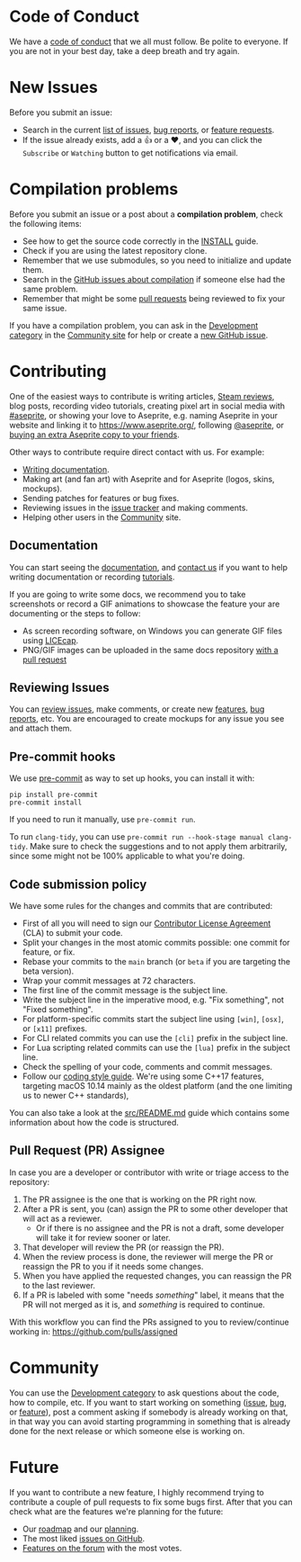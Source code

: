 # Code of Conduct

We have a [code of conduct](CODE_OF_CONDUCT.md) that we all must
follow. Be polite to everyone. If you are not in your best day, take a
deep breath and try again.

# New Issues

Before you submit an issue:

* Search in the current
  [list of issues](https://github.com/aseprite/aseprite/issues),
  [bug reports](https://community.aseprite.org/c/bugs), or
  [feature requests](https://community.aseprite.org/c/features).
* If the issue already exists, add a :+1: or a :heart:, and you can
  click the `Subscribe` or `Watching` button to get notifications
  via email.

# Compilation problems

Before you submit an issue or a post about a **compilation problem**,
check the following items:

* See how to get the source code correctly in the [INSTALL](INSTALL.md) guide.
* Check if you are using the latest repository clone.
* Remember that we use submodules, so you need to initialize and update them.
* Search in the [GitHub issues about compilation](https://github.com/aseprite/aseprite/issues?q=is%3Aissue+label%3Acompilation)
  if someone else had the same problem.
* Remember that might be some [pull requests](https://github.com/aseprite/aseprite/pulls)
  being reviewed to fix your same issue.

If you have a compilation problem, you can ask in the
[Development category](https://community.aseprite.org/c/development)
in the [Community site](https://community.aseprite.org/) for help
or create a [new GitHub issue](https://github.com/aseprite/aseprite/issues/new).

# Contributing

One of the easiest ways to contribute is writing articles, [Steam
reviews](https://steamcommunity.com/app/431730/reviews/), blog posts,
recording video tutorials, creating pixel art in social media with
[#aseprite](https://twitter.com/search?q=%23aseprite), or showing your
love to Aseprite, e.g. naming Aseprite in your website and linking it
to https://www.aseprite.org/, following [@aseprite](https://twitter.com/aseprite),
or [buying an extra Aseprite copy to your friends](https://www.aseprite.org/download/).

Other ways to contribute require direct contact with us. For example:

* [Writing documentation](https://github.com/aseprite/docs).
* Making art (and fan art) with Aseprite and for Aseprite (logos, skins, mockups).
* Sending patches for features or bug fixes.
* Reviewing issues in the [issue tracker](https://github.com/aseprite/aseprite/issues)
  and making comments.
* Helping other users in the [Community](https://community.aseprite.org/) site.

## Documentation

You can start seeing the
[documentation](https://www.aseprite.org/docs/), and
[contact us](mailto:support@aseprite.org) if you want to help
writing documentation or recording [tutorials](https://www.aseprite.org/docs/tutorial/).

If you are going to write some docs, we recommend you to take
screenshots or record a GIF animations to showcase the feature your
are documenting or the steps to follow:

* As screen recording software, on Windows you can generate GIF files
  using [LICEcap](http://www.cockos.com/licecap/).
* PNG/GIF images can be uploaded in the same docs repository
  [with a pull request](https://github.com/aseprite/docs/pulls)

## Reviewing Issues

You can [review issues](https://github.com/aseprite/aseprite/issues),
make comments, or create
new [features](https://community.aseprite.org/c/features),
[bug reports](https://community.aseprite.org/c/bugs), etc. You are
encouraged to create mockups for any issue you see and attach them.

## Pre-commit hooks

We use [pre-commit](https://pre-commit.com/) as way to set up hooks, you can install it with:

```
pip install pre-commit
pre-commit install
```

If you need to run it manually, use `pre-commit run`.

To run `clang-tidy`, you can use `pre-commit run --hook-stage manual clang-tidy`.
Make sure to check the suggestions and to not apply them arbitrarily, since some might not be 100% applicable to what you're doing.

## Code submission policy

We have some rules for the changes and commits that are contributed:

* First of all you will need to sign our
  [Contributor License Agreement](https://github.com/igarastudio/cla) (CLA)
  to submit your code.
* Split your changes in the most atomic commits possible: one commit
  for feature, or fix.
* Rebase your commits to the `main` branch (or `beta` if you are
  targeting the beta version).
* Wrap your commit messages at 72 characters.
* The first line of the commit message is the subject line.
* Write the subject line in the imperative mood, e.g. "Fix something",
  not "Fixed something".
* For platform-specific commits start the subject line using
  `[win]`, `[osx]`, or `[x11]` prefixes.
* For CLI related commits you can use the `[cli]` prefix in the
  subject line.
* For Lua scripting related commits can use the `[lua]` prefix in
  the subject line.
* Check the spelling of your code, comments and commit messages.
* Follow our [coding style guide](docs/CODING_STYLE.md). We're using
  some C++17 features, targeting macOS 10.14 mainly as the oldest
  platform (and the one limiting us to newer C++ standards),

You can also take a look at the [src/README.md](https://github.com/aseprite/aseprite/tree/main/src/#aseprite-source-code)
guide which contains some information about how the code is structured.

## Pull Request (PR) Assignee

In case you are a developer or contributor with write or triage access
to the repository:

1. The PR assignee is the one that is working on the PR right now.
2. After a PR is sent, you (can) assign the PR to some other developer
   that will act as a reviewer.
   * Or if there is no assignee and the PR is not a draft, some
     developer will take it for review sooner or later.
3. That developer will review the PR (or reassign the PR).
4. When the review process is done, the reviewer will merge the PR or
   reassign the PR to you if it needs some changes.
5. When you have applied the requested changes, you can reassign the
   PR to the last reviewer.
6. If a PR is labeled with some "needs *something*" label, it means
   that the PR will not merged as it is, and *something* is required
   to continue.

With this workflow you can find the PRs assigned to you to
review/continue working in: https://github.com/pulls/assigned

# Community

You can use the [Development category](https://community.aseprite.org/c/development)
to ask questions about the code, how to compile, etc.
If you want to start working on something
([issue](https://github.com/aseprite/aseprite/issues),
[bug](https://community.aseprite.org/c/bugs),
or [feature](https://community.aseprite.org/c/features)),
post a comment asking if somebody is already working on that,
in that way you can avoid starting programming in something that is already
done for the next release or which someone else is working on.

# Future

If you want to contribute a new feature, I highly recommend trying to
contribute a couple of pull requests to fix some bugs first. After
that you can check what are the features we're planning for the
future:

* Our [roadmap](http://www.aseprite.org/roadmap/) and our [planning](https://github.com/orgs/aseprite/projects/10).
* The most liked [issues on GitHub](https://github.com/aseprite/aseprite/issues?q=is%3Aissue+is%3Aopen+sort%3Areactions-%2B1-desc).
* [Features on the forum](https://community.aseprite.org/c/features/7/l/latest?order=votes) with the most votes.
